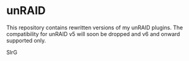 # unRAID
This repository contains rewritten versions of my unRAID plugins.
The compatibility for unRAID v5 will soon be dropped and v6 and
onward supported only.

SlrG
